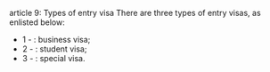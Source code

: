 article 9: Types of entry visa
There are three types of entry visas, as enlisted below:
<ul>
			<li>1 - : business visa;<ul>
			</ul></li>			<li>2 - : student visa;<ul>
			</ul></li>			<li>3 - : special visa.<ul>
			</ul></li></ul>